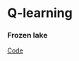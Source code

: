 # Q-learning

### Frozen lake 
[Code](https://gist.github.com/awjuliani/9024166ca08c489a60994e529484f7fe#file-q-table-learning-clean-ipynb)

